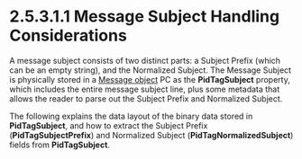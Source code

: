 <html dir="LTR" xmlns:mshelp="http://msdn.microsoft.com/mshelp" xmlns:ddue="http://ddue.schemas.microsoft.com/authoring/2003/5" xmlns:xlink="http://www.w3.org/1999/xlink" xmlns:tool="http://www.microsoft.com/tooltip">
    <head>
        <meta http-equiv="Content-Type" content="text/html; CHARSET=utf-8"></meta>
        <meta name="save" content="history"></meta>
        <title>2.5.3.1.1 Message Subject Handling Considerations</title>
        <xml>
            <mshelp:toctitle title="2.5.3.1.1 Message Subject Handling Considerations"></mshelp:toctitle>
            <mshelp:rltitle title="[MS-PST]: Message Subject Handling Considerations"></mshelp:rltitle>
            <mshelp:keyword index="A" term="fbba2423-5006-45dd-8ea4-5e0a8eba1f76"></mshelp:keyword>
            <mshelp:attr name="DCSext.ContentType" value="open specification"></mshelp:attr>
            <mshelp:attr name="AssetID" value="fbba2423-5006-45dd-8ea4-5e0a8eba1f76"></mshelp:attr>
            <mshelp:attr name="TopicType" value="kbRef"></mshelp:attr>
            <mshelp:attr name="DCSext.Title" value="[MS-PST]: Message Subject Handling Considerations" />
        </xml>
    </head>
    <body>
        <div id="header">
            <h1 class="heading">2.5.3.1.1 Message Subject Handling Considerations</h1>
        </div>
        <div id="mainSection">
            <div id="mainBody">
                <div id="allHistory" class="saveHistory"></div>
                <div id="sectionSection0" class="section" name="collapseableSection">
                    

<p>A message subject consists of two distinct parts: a Subject
Prefix (which can be an empty string), and the Normalized Subject. The Message
Subject is physically stored in a <a href="08220cc9-69b1-4072-a2e7-2a0ff201d505.html#gt_b6c15d0c-d992-421d-ba96-99d3b63894cf">Message object</a> PC as the <b>PidTagSubject</b>
property, which includes the entire message subject line, plus some metadata
that allows the reader to parse out the Subject Prefix and Normalized Subject. </p>

<p>The following explains the data layout of the binary data
stored in <b>PidTagSubject</b>, and how to extract the Subject Prefix (<b>PidTagSubjectPrefix</b>)
and Normalized Subject (<b>PidTagNormalizedSubject</b>) fields from <b>PidTagSubject</b>.</p>
                </div>
            </div>
        </div>
    </body>
</html>